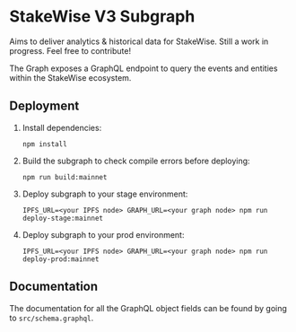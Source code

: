 # StakeWise V3 Subgraph

Aims to deliver analytics & historical data for StakeWise.
Still a work in progress. Feel free to contribute!

The Graph exposes a GraphQL endpoint to query the events
and entities within the StakeWise ecosystem.

## Deployment

1.  Install dependencies:

    ```shell script
    npm install
    ```

2.  Build the subgraph to check compile errors
    before deploying:

    ```shell script
    npm run build:mainnet
    ```

3.  Deploy subgraph to your stage environment:

    ```shell script
    IPFS_URL=<your IPFS node> GRAPH_URL=<your graph node> npm run deploy-stage:mainnet
    ```

4.  Deploy subgraph to your prod environment:

    ```shell script
    IPFS_URL=<your IPFS node> GRAPH_URL=<your graph node> npm run deploy-prod:mainnet
    ```

## Documentation

The documentation for all the GraphQL object fields can be
found by going to `src/schema.graphql`.
